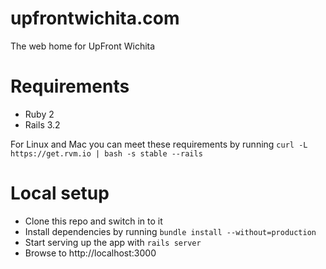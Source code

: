 # upfrontwichita.com

The web home for UpFront Wichita

# Requirements
* Ruby 2
* Rails 3.2

For Linux and Mac you can meet these requirements by running `curl -L https://get.rvm.io | bash -s stable --rails`

# Local setup
* Clone this repo and switch in to it
* Install dependencies by running `bundle install --without=production`
* Start serving up the app with `rails server`
* Browse to http://localhost:3000
